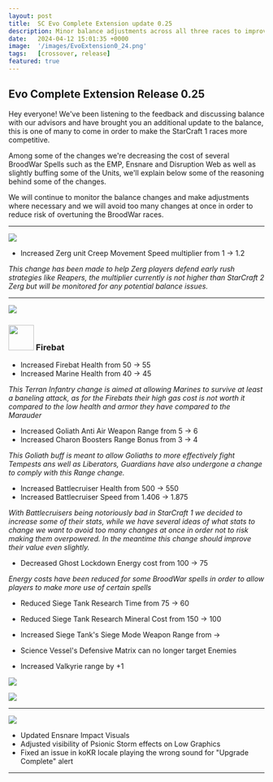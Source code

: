 ```yaml
---
layout: post
title:  SC Evo Complete Extension update 0.25
description: Minor balance adjustments across all three races to improve their performance vs StarCraft 2 Races
date:   2024-04-12 15:01:35 +0000
image:  '/images/EvoExtension0_24.png'
tags:   [crossover, release]
featured: true
---
```


## Evo Complete Extension Release 0.25

Hey everyone! We've been listening to the feedback and discussing balance with our advisors and have brought you an additional update to the balance, this is one of many to come in order to make the StarCraft 1 races more competitive.

Among some of the changes we're decreasing the cost of several BroodWar Spells such as the EMP, Ensnare and Disruption Web as well as slightly buffing some of the Units, we'll explain below some of the reasoning behind some of the changes.

We will continue to monitor the balance changes and make adjustments where necessary and we will avoid too many changes at once in order to reduce risk of overtuning the BroodWar races.

***

![]({{site.baseurl}}/images/Divider_Extension.png)

* Increased Zerg unit Creep Movement Speed multiplier from 1 -> 1.2

_This change has been made to help Zerg players defend early rush strategies like Reapers, the multiplier currently is not higher than StarCraft 2 Zerg but will be monitored for any potential balance issues._

***

![]({{site.baseurl}}/images/Divider_Terran.png)


### <img src="{{site.baseurl}}//images/btn-unit-terran-firebat@scbw.png" width="50" height="50">   Firebat

* Increased Firebat Health from 50 -> 55
* Increased Marine Health from 40 -> 45

_This Terran Infantry change is aimed at allowing Marines to survive at least a baneling attack, as for the Firebats their high gas cost is not worth it compared to the low health and armor they have compared to the Marauder_

* Increased Goliath Anti Air Weapon Range from 5 -> 6
* Increased Charon Boosters Range Bonus from 3 -> 4

_This Goliath buff is meant to allow Goliaths to more effectively fight Tempests ans well as Liberators, Guardians have also undergone a change to comply with this Range change._

* Increased Battlecruiser Health from 500 -> 550
* Increased Battlecruiser Speed from 1.406 -> 1.875

_With Battlecruisers being notoriously bad in StarCraft 1 we decided to increase some of their stats, while we have several ideas of what stats to change we want to avoid too many changes at once in order not to risk making them overpowered. In the meantime this change should improve their value even slightly._

* Decreased Ghost Lockdown Energy cost from 100 -> 75

_Energy costs have been reduced for some BroodWar spells in order to allow players to make more use of certain spells_

* Reduced Siege Tank Research Time from 75 -> 60
* Reduced Siege Tank Research Mineral Cost from 150 -> 100
* Increased Siege Tank's Siege Mode Weapon Range from -> 

* Science Vessel's Defensive Matrix can no longer target Enemies
* Increased Valkyrie range by +1


![]({{site.baseurl}}/images/Divider_Protoss.png)


![]({{site.baseurl}}/images/Divider_Zerg.png)

***

![]({{site.baseurl}}/images/Divider_CoreMods.png)

* Updated Ensnare Impact Visuals
* Adjusted visibility of Psionic Storm effects on Low Graphics
* Fixed an issue in koKR locale playing the wrong sound for "Upgrade Complete" alert

***